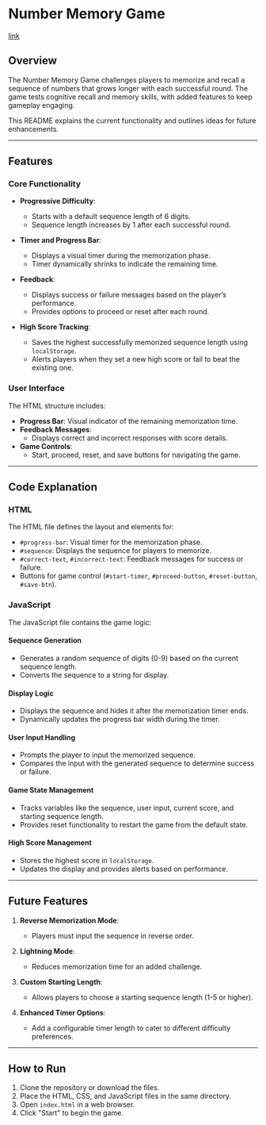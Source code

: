 # Number Memory Game

[link](https://mattwydra.github.io/projects/minigames/number_memory/index.html)

## Overview
The Number Memory Game challenges players to memorize and recall a sequence of numbers that grows longer with each successful round. The game tests cognitive recall and memory skills, with added features to keep gameplay engaging.

This README explains the current functionality and outlines ideas for future enhancements.

---

## Features

### Core Functionality
- **Progressive Difficulty**:
  - Starts with a default sequence length of 6 digits.
  - Sequence length increases by 1 after each successful round.

- **Timer and Progress Bar**:
  - Displays a visual timer during the memorization phase.
  - Timer dynamically shrinks to indicate the remaining time.

- **Feedback**:
  - Displays success or failure messages based on the player’s performance.
  - Provides options to proceed or reset after each round.

- **High Score Tracking**:
  - Saves the highest successfully memorized sequence length using `localStorage`.
  - Alerts players when they set a new high score or fail to beat the existing one.

### User Interface
The HTML structure includes:
- **Progress Bar**: Visual indicator of the remaining memorization time.
- **Feedback Messages**:
  - Displays correct and incorrect responses with score details.
- **Game Controls**:
  - Start, proceed, reset, and save buttons for navigating the game.

---

## Code Explanation

### HTML
The HTML file defines the layout and elements for:
- `#progress-bar`: Visual timer for the memorization phase.
- `#sequence`: Displays the sequence for players to memorize.
- `#correct-text`, `#incorrect-text`: Feedback messages for success or failure.
- Buttons for game control (`#start-timer`, `#proceed-button`, `#reset-button`, `#save-btn`).

### JavaScript
The JavaScript file contains the game logic:

#### Sequence Generation
- Generates a random sequence of digits (0-9) based on the current sequence length.
- Converts the sequence to a string for display.

#### Display Logic
- Displays the sequence and hides it after the memorization timer ends.
- Dynamically updates the progress bar width during the timer.

#### User Input Handling
- Prompts the player to input the memorized sequence.
- Compares the input with the generated sequence to determine success or failure.

#### Game State Management
- Tracks variables like the sequence, user input, current score, and starting sequence length.
- Provides reset functionality to restart the game from the default state.

#### High Score Management
- Stores the highest score in `localStorage`.
- Updates the display and provides alerts based on performance.

---

## Future Features
1. **Reverse Memorization Mode**:
   - Players must input the sequence in reverse order.

2. **Lightning Mode**:
   - Reduces memorization time for an added challenge.

3. **Custom Starting Length**:
   - Allows players to choose a starting sequence length (1-5 or higher).

4. **Enhanced Timer Options**:
   - Add a configurable timer length to cater to different difficulty preferences.

---

## How to Run
1. Clone the repository or download the files.
2. Place the HTML, CSS, and JavaScript files in the same directory.
3. Open `index.html` in a web browser.
4. Click "Start" to begin the game.
